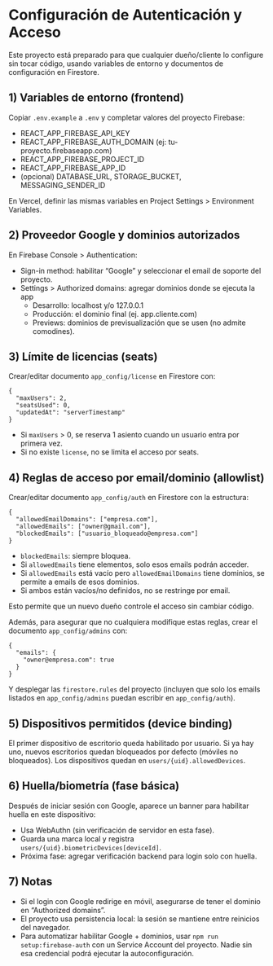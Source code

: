 # Configuración de Autenticación y Acceso

Este proyecto está preparado para que cualquier dueño/cliente lo configure sin tocar código, usando variables de entorno y documentos de configuración en Firestore.

## 1) Variables de entorno (frontend)
Copiar `.env.example` a `.env` y completar valores del proyecto Firebase:
- REACT_APP_FIREBASE_API_KEY
- REACT_APP_FIREBASE_AUTH_DOMAIN (ej: tu-proyecto.firebaseapp.com)
- REACT_APP_FIREBASE_PROJECT_ID
- REACT_APP_FIREBASE_APP_ID
- (opcional) DATABASE_URL, STORAGE_BUCKET, MESSAGING_SENDER_ID

En Vercel, definir las mismas variables en Project Settings > Environment Variables.

## 2) Proveedor Google y dominios autorizados
En Firebase Console > Authentication:
- Sign-in method: habilitar “Google” y seleccionar el email de soporte del proyecto.
- Settings > Authorized domains: agregar dominios donde se ejecuta la app
  - Desarrollo: localhost y/o 127.0.0.1
  - Producción: el dominio final (ej. app.cliente.com)
  - Previews: dominios de previsualización que se usen (no admite comodines).

## 3) Límite de licencias (seats)
Crear/editar documento `app_config/license` en Firestore con:
```
{
  "maxUsers": 2,
  "seatsUsed": 0,
  "updatedAt": "serverTimestamp"
}
```
- Si `maxUsers` > 0, se reserva 1 asiento cuando un usuario entra por primera vez.
- Si no existe `license`, no se limita el acceso por seats.

## 4) Reglas de acceso por email/dominio (allowlist)
Crear/editar documento `app_config/auth` en Firestore con la estructura:
```
{
  "allowedEmailDomains": ["empresa.com"],
  "allowedEmails": ["owner@gmail.com"],
  "blockedEmails": ["usuario_bloqueado@empresa.com"]
}
```
- `blockedEmails`: siempre bloquea.
- Si `allowedEmails` tiene elementos, solo esos emails podrán acceder.
- Si `allowedEmails` está vacío pero `allowedEmailDomains` tiene dominios, se permite a emails de esos dominios.
- Si ambos están vacíos/no definidos, no se restringe por email.

Esto permite que un nuevo dueño controle el acceso sin cambiar código.

Además, para asegurar que no cualquiera modifique estas reglas, crear el documento `app_config/admins` con:
```
{
  "emails": {
    "owner@empresa.com": true
  }
}
```
Y desplegar las `firestore.rules` del proyecto (incluyen que solo los emails listados en `app_config/admins` puedan escribir en `app_config/auth`).

## 5) Dispositivos permitidos (device binding)
El primer dispositivo de escritorio queda habilitado por usuario. Si ya hay uno, nuevos escritorios quedan bloqueados por defecto (móviles no bloqueados). Los dispositivos quedan en `users/{uid}.allowedDevices`.

## 6) Huella/biometría (fase básica)
Después de iniciar sesión con Google, aparece un banner para habilitar huella en este dispositivo:
- Usa WebAuthn (sin verificación de servidor en esta fase).
- Guarda una marca local y registra `users/{uid}.biometricDevices[deviceId]`.
- Próxima fase: agregar verificación backend para login solo con huella.

## 7) Notas
- Si el login con Google redirige en móvil, asegurarse de tener el dominio en “Authorized domains”.
- El proyecto usa persistencia local: la sesión se mantiene entre reinicios del navegador.
 - Para automatizar habilitar Google + dominios, usar `npm run setup:firebase-auth` con un Service Account del proyecto. Nadie sin esa credencial podrá ejecutar la autoconfiguración.
